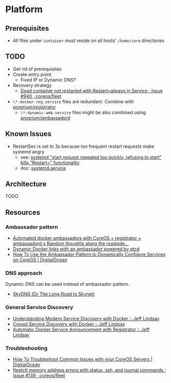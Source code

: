 # Platform

## Prerequisites

- All files under `container` must reside on all hosts' `/home/core` directories

## TODO

- Get rid of prerequisites
- Create entry point
  - Fixed IP or Dynamic DNS?
- Recovery strategy
  - [Dead container not restarted with Restart=always in Service · Issue #940 · coreos/fleet](https://github.com/coreos/fleet/issues/940)
- `\*-docker-reg.service` files are redundant. Combine with [progrium/registrator](https://registry.hub.docker.com/u/progrium/registrator/)
  - `\*-dynamic-amb.service` files might be also combined using [progrium/ambassadord](https://registry.hub.docker.com/u/progrium/ambassadord/)

## Known Issues

- RestartSec is set to 3s because too frequent restart requests make systemd angry
  - see: [systemd "start request repeated too quickly, refusing to start" kills "Restart=" functionality](http://lists.freedesktop.org/archives/systemd-devel/2011-June/002629.html)
  - doc: [systemd.service](http://www.freedesktop.org/software/systemd/man/systemd.service.html)

## Architecture

TODO

## Resources

### Ambassador pattern

- [Automated docker ambassadors with CoreOS + registrator + ambassadord « Random thoughts along the roadside…](http://www.virtualroadside.com/blog/index.php/2014/07/28/automated-docker-ambassadors-with-coreos-registrator-ambassadord/)
- [Dynamic Docker links with an ambassador powered by etcd](https://coreos.com/blog/docker-dynamic-ambassador-powered-by-etcd/)
- [How To Use the Ambassador Pattern to Dynamically Configure Services on CoreOS | DigitalOcean](https://www.digitalocean.com/community/tutorials/how-to-use-the-ambassador-pattern-to-dynamically-configure-services-on-coreos)

### DNS approach

Dynamic DNS can be used instead of ambassador pattern.

- [SkyDNS (Or The Long Road to Skynet)](http://blog.gopheracademy.com/skydns/)

### General Service Discovery

- [Understanding Modern Service Discovery with Docker :: Jeff Lindsay](http://progrium.com/blog/2014/07/29/understanding-modern-service-discovery-with-docker/)
- [Consul Service Discovery with Docker :: Jeff Lindsay](http://progrium.com/blog/2014/08/20/consul-service-discovery-with-docker/)
- [Automatic Docker Service Announcement with Registrator :: Jeff Lindsay](http://progrium.com/blog/2014/09/10/automatic-docker-service-announcement-with-registrator/)

### Troubleshooting

- [How To Troubleshoot Common Issues with your CoreOS Servers | DigitalOcean](https://www.digitalocean.com/community/tutorials/how-to-troubleshoot-common-issues-with-your-coreos-servers)
- [fleetctl memory address errors with status, ssh, and journal commands · Issue #139 · coreos/fleet](https://github.com/coreos/fleet/issues/139)

